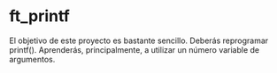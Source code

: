 # ft_printf

El objetivo de este proyecto es bastante sencillo. Deberás reprogramar printf().
Aprenderás, principalmente, a utilizar un número variable de argumentos.
